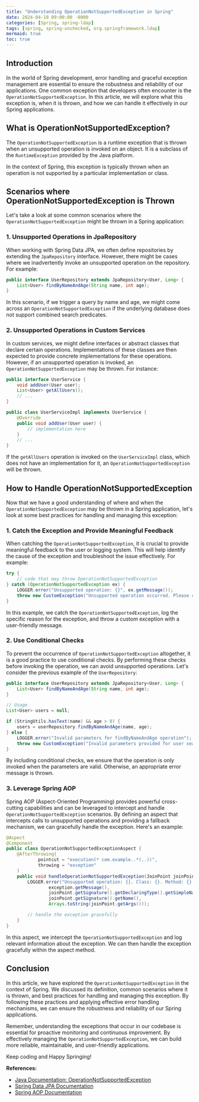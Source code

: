 ```yaml
---
title: "Understanding OperationNotSupportedException in Spring"
date: 2024-04-10 09:00:00 -0000
categories: [Spring, spring-ldap]
tags: [spring, spring-unchecked, org.springframework.ldap]
mermaid: true
toc: true
---
```



## Introduction

In the world of Spring development, error handling and graceful exception management are essential to ensure the robustness and reliability of our applications. One common exception that developers often encounter is the `OperationNotSupportedException`. In this article, we will explore what this exception is, when it is thrown, and how we can handle it effectively in our Spring applications.

## What is OperationNotSupportedException?

The `OperationNotSupportedException` is a runtime exception that is thrown when an unsupported operation is invoked on an object. It is a subclass of the `RuntimeException` provided by the Java platform.

In the context of Spring, this exception is typically thrown when an operation is not supported by a particular implementation or class.

## Scenarios where OperationNotSupportedException is Thrown

Let's take a look at some common scenarios where the `OperationNotSupportedException` might be thrown in a Spring application:

### 1. Unsupported Operations in JpaRepository

When working with Spring Data JPA, we often define repositories by extending the `JpaRepository` interface. However, there might be cases where we inadvertently invoke an unsupported operation on the repository. For example:

```java
public interface UserRepository extends JpaRepository<User, Long> {
    List<User> findByNameAndAge(String name, int age);
}
```

In this scenario, if we trigger a query by name and age, we might come across an `OperationNotSupportedException` if the underlying database does not support combined search predicates.

### 2. Unsupported Operations in Custom Services

In custom services, we might define interfaces or abstract classes that declare certain operations. Implementations of these classes are then expected to provide concrete implementations for these operations. However, if an unsupported operation is invoked, an `OperationNotSupportedException` may be thrown. For instance:

```java
public interface UserService {
    void addUser(User user);
    List<User> getAllUsers();
    // ...
}

public class UserServiceImpl implements UserService {
    @Override
    public void addUser(User user) {
        // implementation here
    }
    // ...
}
```

If the `getAllUsers` operation is invoked on the `UserServiceImpl` class, which does not have an implementation for it, an `OperationNotSupportedException` will be thrown.

## How to Handle OperationNotSupportedException

Now that we have a good understanding of where and when the `OperationNotSupportedException` may be thrown in a Spring application, let's look at some best practices for handling and managing this exception:

### 1. Catch the Exception and Provide Meaningful Feedback

When catching the `OperationNotSupportedException`, it is crucial to provide meaningful feedback to the user or logging system. This will help identify the cause of the exception and troubleshoot the issue effectively. For example:

```java
try {
    // code that may throw OperationNotSupportedException
} catch (OperationNotSupportedException ex) {
    LOGGER.error("Unsupported operation: {}", ex.getMessage());
    throw new CustomException("Unsupported operation occurred. Please contact support.");
}
```

In this example, we catch the `OperationNotSupportedException`, log the specific reason for the exception, and throw a custom exception with a user-friendly message.

### 2. Use Conditional Checks

To prevent the occurrence of `OperationNotSupportedException` altogether, it is a good practice to use conditional checks. By performing these checks before invoking the operation, we can avoid unsupported operations. Let's consider the previous example of the `UserRepository`:

```java
public interface UserRepository extends JpaRepository<User, Long> {
    List<User> findByNameAndAge(String name, int age);
}

// Usage
List<User> users = null;

if (StringUtils.hasText(name) && age > 0) {
    users = userRepository.findByNameAndAge(name, age);
} else {
    LOGGER.error("Invalid parameters for findByNameAndAge operation");
    throw new CustomException("Invalid parameters provided for user search.");
}
```

By including conditional checks, we ensure that the operation is only invoked when the parameters are valid. Otherwise, an appropriate error message is thrown.

### 3. Leverage Spring AOP

Spring AOP (Aspect-Oriented Programming) provides powerful cross-cutting capabilities and can be leveraged to intercept and handle `OperationNotSupportedException` scenarios. By defining an aspect that intercepts calls to unsupported operations and providing a fallback mechanism, we can gracefully handle the exception. Here's an example:

```java
@Aspect
@Component
public class OperationNotSupportedExceptionAspect {
    @AfterThrowing(
            pointcut = "execution(* com.example..*(..))",
            throwing = "exception"
    )
    public void handleOperationNotSupportedException(JoinPoint joinPoint, OperationNotSupportedException exception) {
        LOGGER.error("Unsupported operation: {}. Class: {}. Method: {}. Arguments: {}",
                exception.getMessage(),
                joinPoint.getSignature().getDeclaringType().getSimpleName(),
                joinPoint.getSignature().getName(),
                Arrays.toString(joinPoint.getArgs()));

        // handle the exception gracefully
    }
}
```

In this aspect, we intercept the `OperationNotSupportedException` and log relevant information about the exception. We can then handle the exception gracefully within the aspect method.

## Conclusion

In this article, we have explored the `OperationNotSupportedException` in the context of Spring. We discussed its definition, common scenarios where it is thrown, and best practices for handling and managing this exception. By following these practices and applying effective error handling mechanisms, we can ensure the robustness and reliability of our Spring applications.

Remember, understanding the exceptions that occur in our codebase is essential for proactive monitoring and continuous improvement. By effectively managing the `OperationNotSupportedException`, we can build more reliable, maintainable, and user-friendly applications.

Keep coding and Happy Springing!

**References:**

- [Java Documentation: OperationNotSupportedException](https://docs.oracle.com/javase/7/docs/api/java/lang/UnsupportedOperationException.html)
- [Spring Data JPA Documentation](https://docs.spring.io/spring-data/jpa/docs/current/reference/html/#repositories.query-methods.details)
- [Spring AOP Documentation](https://docs.spring.io/spring-framework/docs/current/reference/html/core.html#aop-introduction)